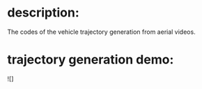 # description:
The codes of the vehicle trajectory generation from aerial videos.
# trajectory generation demo:
![]
